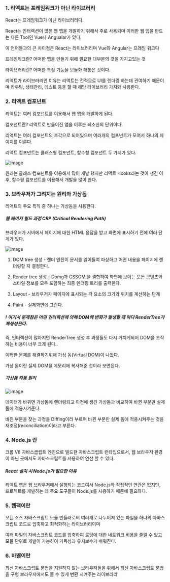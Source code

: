 ### 1. 리액트는 프레임워크가 아닌 라이브러리


React는 프레임워크가 아닌 라이브러리다.

React는 인터렉션이 많은 웹 앱을 개발하기 위해서 주로 사용되며 이러한 웹 앱을 만드는 다른 Tool인 Vue나 Angualar가 있다.

이 언어들과의 큰 차이점은 React는 라이브러리며 Vue와 Angular는 프레임 워크다


프레임워크란? 어떠한 앱을 만들기 위해 필요한 대부분의 것을 가지고있는 것

라이브러리란? 어떠한 특정 기능을 모듈화 해놓은 것이다.


리액트가 라이브러리인 이유는 리액트는 전적으로 UI를 렌더링 하는데 관여하기 때문이며 
라우팅, 상태관리, 테스트 등을 할 때 해당 라이브러리 가져와 사용한다.

### 2. 리액트 컴포넌트 

리액트는 여러 컴포넌트를 이용해서 웹 앱을 개발하게 된다.

컴포넌트란? 리액트로 만들어진 앱을 이루는 최소한의 단위이다.

리액트는 여러 컴포넌트의 조각으로 되어있으며 여러개의 컴포넌트가 모여서 하나의 페이지를 이룬다.

리액트 컴포넌트는 클래스형 컴포넌트, 함수형 컴포넌트 두 가지가 있다.

![image](https://user-images.githubusercontent.com/70560755/227711452-0e91891e-4f90-486e-84ba-737a8b4a0770.png)


원래는 클래스 컴포넌트를 이용해서 많이 개발 했지만 리액트 Hooks라는 것이 생긴 이후, 함수평 컴포넌트를 이용해서 개발을 많이 한다.


### 3. 브라우저가 그려지는 원리와 가상돔

리액트의 주요 특직 중 하나는 가상돔을 사용한다. 

##### 웹 페이지 빌드 과정 CRP (Critical Rendering Path)

브라우저가 서버에서 페이지에 대한 HTML 응답을 받고 화면에 표시하기 전에 여러 단계가 있다.

![image](https://user-images.githubusercontent.com/70560755/227711906-d9ddb31c-c09d-415a-be2f-ad641e057551.png)

1. DOM tree 생성 - 렌더 엔진이 문서를 읽어들여 파싱하고 어떤 내용을 페이지에 렌더링할 지 결정한다.

2. Render tree 생성 - Domg과 CSSOM 을 결합하여 화면에 보이는 모든 콘텐츠와 스타일 정보를 모두 포함하는 최종 렌더링 트리를 출력한다.

3. Layout - 브라우저가 페이지에 표시되는 각 요소의 크기와 위치를 계산하는 단계

4. Paint - 실제화면에 그린다.

##### ! 여기서 문제점은 어떤 인터렉션에 의해 DOM에 변화가 발생할 때 마다 RenderTree가 재생성된다.

즉, 인터렉션이 많아지면 RenderTree 생성 후 과정들도 다시 거치게되어 DOM을 조작하는 비용이 너무 크게 된다..

이러한 문제를 해결하기위해 가상 돔(Virtual DOM)이 나왔다.

가상 돔이란 실제 DOM을 메모리에 복사해준 것이라 보면된다.

##### 가상돔 작동 원리 

![image](https://user-images.githubusercontent.com/70560755/227712322-0828d4dc-6af5-460a-8c3e-a86c4427dc87.png)

데이터가 바뀌면 가상돔에 렌더링되고 이전에 생긴 가상돔과 비교하여 바뀐 부분만 실제 돔에 적용시켜준다. 

바뀐 부분을 찾는 과정을 DIffing이라 부르며 바뀐 부분만 실제 돔에 적용시켜주는 것을 재조정(reconciliation)이라고 부른다.

### 4. Node.js 란

크롬 V8 자바스큽립트 엔진으로 빌드한 자바스크립트 런타입으로서, 웹 브라우저 환경이 아닌 곳에서도 자바스크립트를 사용하여 연산 할 수 있다.

##### React 설치 시 Node.js가 필요한 이유

리액트 앱은 웹 브라우저에서 실행되는 코드여서 Node.js와 직접적인 연관은 없지만, 프로젝트를 개발하는 데 주요 도구들이 Node.js를 사용하기 때문에 필요하다.

### 5. 웹팩이란

오픈 소스 자바스크립트 모듈 번들러로써 여러개로 나누어져 있는 파일을 하나의 자바스크립트 코드로 압축하고 최적화하는 라이브러리이며

여러 파일의 자바스크립트 코드를 압축하여 로딩에 대한 네트워크 비용을 줄일 수 있고 모듈 단위로 개발이 가능하여 가독성과 유지보수가 쉬워진다.

### 6. 바벨이란

최신 자바스크립트 문법을 지원하지 않는 브라우저들을 위해서 최신 자바스크립트 문법을 구형 브라우저에서도 돌 수 있게 변환 시켜주는 라이브러리


